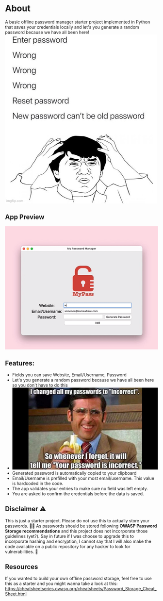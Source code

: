 # About

A basic offline password manager starter project implemented in Python that saves your credentials locally and let's you generate a random password because we have all been here!
![img_1.png](docs/img_1.png)

## App Preview
![img_1.png](docs/preview.gif)


## Features:
- Fields you can save Website, Email/Username, Password
- Let's you generate a random password because we have all been here so you don't have to do this
- ![img.png](docs/img.png)
- Generated password is automatically copied to your clipboard
- Email/Username is prefilled with your most email/username. This value is hardcoded in the code. 
- The app validates your entries to make sure no field was left empty.
- You are asked to confirm the credentials before the data is saved.

## Disclaimer ⚠️
This is just a starter project. Please do not use this to actually store your passwords. 🙅‍♀️ As passwords should be stored following **OWASP Password Storage recommendations** and this project does not incorporate those guidelines (yet?). Say in future if I was choose to upgrade this to incorporate hashing and encryption, I cannot say that I will also make the code available on a public repository for any hacker to look for vulnerabilities. 🤔

## Resources
If you wanted to build your own offline password storage, feel free to use this as a starter and you might wanna take a look at this:
https://cheatsheetseries.owasp.org/cheatsheets/Password_Storage_Cheat_Sheet.html